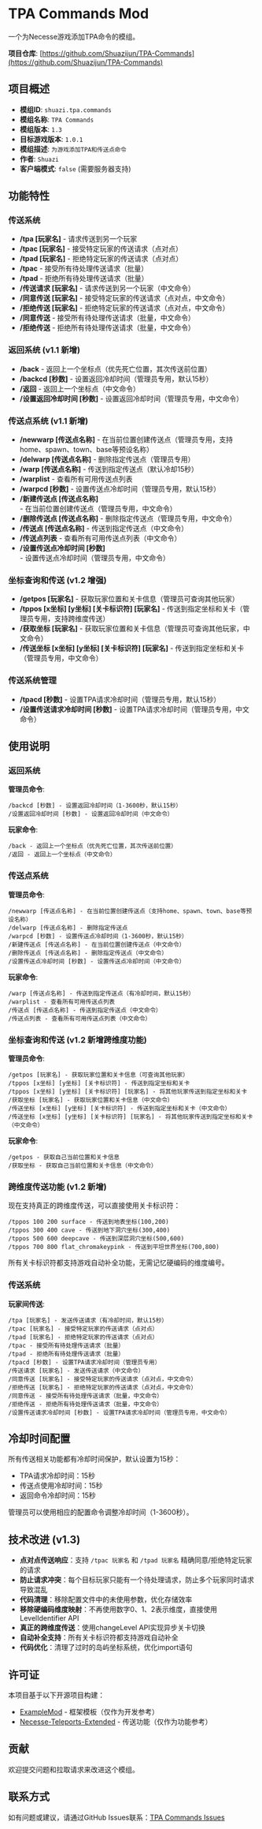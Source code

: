 # TPA Commands Mod

一个为Necesse游戏添加TPA命令的模组。

**项目仓库**: [https://github.com/Shuazijun/TPA-Commands](https://github.com/Shuazijun/TPA-Commands)

## 项目概述

- **模组ID**: `shuazi.tpa.commands`
- **模组名称**: `TPA Commands`
- **模组版本**: `1.3`
- **目标游戏版本**: `1.0.1`
- **模组描述**: `为游戏添加TPA和传送点命令`
- **作者**: `Shuazi`
- **客户端模式**: `false` (需要服务器支持)

## 功能特性

### 传送系统
- **/tpa [玩家名]** - 请求传送到另一个玩家
- **/tpac [玩家名]** - 接受特定玩家的传送请求（点对点）
- **/tpad [玩家名]** - 拒绝特定玩家的传送请求（点对点）
- **/tpac** - 接受所有待处理传送请求（批量）
- **/tpad** - 拒绝所有待处理传送请求（批量）
- **/传送请求 [玩家名]** - 请求传送到另一个玩家（中文命令）
- **/同意传送 [玩家名]** - 接受特定玩家的传送请求（点对点，中文命令）
- **/拒绝传送 [玩家名]** - 拒绝特定玩家的传送请求（点对点，中文命令）
- **/同意传送** - 接受所有待处理传送请求（批量，中文命令）
- **/拒绝传送** - 拒绝所有待处理传送请求（批量，中文命令）

### 返回系统 (v1.1 新增)
- **/back** - 返回上一个坐标点（优先死亡位置，其次传送前位置）
- **/backcd [秒数]** - 设置返回冷却时间（管理员专用，默认15秒）
- **/返回** - 返回上一个坐标点（中文命令）
- **/设置返回冷却时间 [秒数]** - 设置返回冷却时间（管理员专用，中文命令）

### 传送点系统 (v1.1 新增)
- **/newwarp [传送点名称]** - 在当前位置创建传送点（管理员专用，支持home、spawn、town、base等预设名称）
- **/delwarp [传送点名称]** - 删除指定传送点（管理员专用）
- **/warp [传送点名称]** - 传送到指定传送点（默认冷却15秒）
- **/warplist** - 查看所有可用传送点列表
- **/warpcd [秒数]** - 设置传送点冷却时间（管理员专用，默认15秒）
- **/新建传送点 [传送点名称]** - 在当前位置创建传送点（管理员专用，中文命令）
- **/删除传送点 [传送点名称]** - 删除指定传送点（管理员专用，中文命令）
- **/传送点 [传送点名称]** - 传送到指定传送点（中文命令）
- **/传送点列表** - 查看所有可用传送点列表（中文命令）
- **/设置传送点冷却时间 [秒数]** - 设置传送点冷却时间（管理员专用，中文命令）

### 坐标查询和传送 (v1.2 增强)
- **/getpos [玩家名]** - 获取玩家位置和关卡信息（管理员可查询其他玩家）
- **/tppos [x坐标] [y坐标] [关卡标识符] [玩家名]** - 传送到指定坐标和关卡（管理员专用，支持跨维度传送）
- **/获取坐标 [玩家名]** - 获取玩家位置和关卡信息（管理员可查询其他玩家，中文命令）
- **/传送坐标 [x坐标] [y坐标] [关卡标识符] [玩家名]** - 传送到指定坐标和关卡（管理员专用，中文命令）

### 传送系统管理
- **/tpacd [秒数]** - 设置TPA请求冷却时间（管理员专用，默认15秒）
- **/设置传送请求冷却时间 [秒数]** - 设置TPA请求冷却时间（管理员专用，中文命令）

## 使用说明

### 返回系统
**管理员命令**:
```
/backcd [秒数] - 设置返回冷却时间（1-3600秒，默认15秒）
/设置返回冷却时间 [秒数] - 设置返回冷却时间（中文命令）
```

**玩家命令**:
```
/back - 返回上一个坐标点（优先死亡位置，其次传送前位置）
/返回 - 返回上一个坐标点（中文命令）
```

### 传送点系统
**管理员命令**:
```
/newwarp [传送点名称] - 在当前位置创建传送点（支持home、spawn、town、base等预设名称）
/delwarp [传送点名称] - 删除指定传送点
/warpcd [秒数] - 设置传送点冷却时间（1-3600秒，默认15秒）
/新建传送点 [传送点名称] - 在当前位置创建传送点（中文命令）
/删除传送点 [传送点名称] - 删除指定传送点（中文命令）
/设置传送点冷却时间 [秒数] - 设置传送点冷却时间（中文命令）
```

**玩家命令**:
```
/warp [传送点名称] - 传送到指定传送点（有冷却时间，默认15秒）
/warplist - 查看所有可用传送点列表
/传送点 [传送点名称] - 传送到指定传送点（中文命令）
/传送点列表 - 查看所有可用传送点列表（中文命令）
```

### 坐标查询和传送 (v1.2 新增跨维度功能)
**管理员命令**:
```
/getpos [玩家名] - 获取玩家位置和关卡信息（可查询其他玩家）
/tppos [x坐标] [y坐标] [关卡标识符] - 传送到指定坐标和关卡
/tppos [x坐标] [y坐标] [关卡标识符] [玩家名] - 将其他玩家传送到指定坐标和关卡
/获取坐标 [玩家名] - 获取玩家位置和关卡信息（中文命令）
/传送坐标 [x坐标] [y坐标] [关卡标识符] - 传送到指定坐标和关卡（中文命令）
/传送坐标 [x坐标] [y坐标] [关卡标识符] [玩家名] - 将其他玩家传送到指定坐标和关卡（中文命令）
```

**玩家命令**:
```
/getpos - 获取自己当前位置和关卡信息
/获取坐标 - 获取自己当前位置和关卡信息（中文命令）
```

### 跨维度传送功能 (v1.2 新增)
现在支持真正的跨维度传送，可以直接使用关卡标识符：
```
/tppos 100 200 surface - 传送到地表坐标(100,200)
/tppos 300 400 cave - 传送到地下洞穴坐标(300,400)
/tppos 500 600 deepcave - 传送到深层洞穴坐标(500,600)
/tppos 700 800 flat_chromakeypink - 传送到平坦世界坐标(700,800)
```

所有关卡标识符都支持游戏自动补全功能，无需记忆硬编码的维度编号。

### 传送系统
**玩家间传送**:
```
/tpa [玩家名] - 发送传送请求（有冷却时间，默认15秒）
/tpac [玩家名] - 接受特定玩家的传送请求（点对点）
/tpad [玩家名] - 拒绝特定玩家的传送请求（点对点）
/tpac - 接受所有待处理传送请求（批量）
/tpad - 拒绝所有待处理传送请求（批量）
/tpacd [秒数] - 设置TPA请求冷却时间（管理员专用）
/传送请求 [玩家名] - 发送传送请求（中文命令）
/同意传送 [玩家名] - 接受特定玩家的传送请求（点对点，中文命令）
/拒绝传送 [玩家名] - 拒绝特定玩家的传送请求（点对点，中文命令）
/同意传送 - 接受所有待处理传送请求（批量，中文命令）
/拒绝传送 - 拒绝所有待处理传送请求（批量，中文命令）
/设置传送请求冷却时间 [秒数] - 设置TPA请求冷却时间（管理员专用，中文命令）
```

## 冷却时间配置
所有传送相关功能都有冷却时间保护，默认设置为15秒：
- TPA请求冷却时间：15秒
- 传送点使用冷却时间：15秒
- 返回命令冷却时间：15秒

管理员可以使用相应的配置命令调整冷却时间（1-3600秒）。

## 技术改进 (v1.3)
- **点对点传送响应**：支持 `/tpac 玩家名` 和 `/tpad 玩家名` 精确同意/拒绝特定玩家的请求
- **防止请求冲突**：每个目标玩家只能有一个待处理请求，防止多个玩家同时请求导致混乱
- **代码清理**：移除配置文件中的未使用参数，优化存储效率
- **移除硬编码维度映射**：不再使用数字0、1、2表示维度，直接使用LevelIdentifier API
- **真正的跨维度传送**：使用changeLevel API实现异步关卡切换
- **自动补全支持**：所有关卡标识符都支持游戏自动补全
- **代码优化**：清理了过时的岛屿坐标系统，优化import语句

## 许可证

本项目基于以下开源项目构建：
- [ExampleMod](https://github.com/Shuazijun/ExampleMod) - 框架模板（仅作为开发参考）
- [Necesse-Teleports-Extended](https://github.com/deadly990/Necesse-Teleports-Extended) - 传送功能（仅作为功能参考）

## 贡献

欢迎提交问题和拉取请求来改进这个模组。

## 联系方式

如有问题或建议，请通过GitHub Issues联系：[TPA Commands Issues](https://github.com/Shuazijun/TPA-Commands/issues)